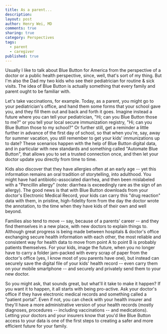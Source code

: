 ```yaml
---
title: As a parent...
description: 
layout: post
author: Henry Wei, MD
comments: true
sharing: true
category: Perspectives
tags: 
  - parent
  - caregiver
published: true
---
```


Usually I like to talk about Blue Button for America from the perspective of a doctor or a public health perspective, since, well, that's sort of my thing. But I'm also the Dad my two kids who see their pediatrician for routine & sick visits. The idea of Blue Button is actually something that every family and parent ought to be familiar with.

Let's take vaccinations, for example. Today, as a parent, you might go to your pediatrician's office, and hand them some forms that your school gave you, and they fill them out and back and forth it goes. Imagine instead a future where you can tell your pediatrician, "Hi; can you Blue Button those to  me?" or you tell your local secure immunization registry, "Hi; can you Blue Button those to my school?"  Or further still, get a reminder a little further in advance of the first day of school, so that when you're, say, away for summer vacation, you still remember to get your kids' immunizations up to date?  These scenarios happen with the help of Blue Button digital data, and in particular with new standards and something called "Automate Blue Button", that allows you to set a trusted connection once, and then let your doctor update you directly from time to time.

Kids also discover that they have allergies often at an early age -- yet this information remains an oral tradition of storytelling, into adulthood.  You might have had antibiotic-associated diarrhea, and then been mislabeled with a "Pencillin allergy" (note: diarrhea is exceedingly rare as the sign of an allergy).  The good news is that with Blue Button downloads from your doctor's Electronic Medical Record, your kids can carry this "drug reaction" data with them, in pristine, high-fidelity form from the day the doctor wrote the annotation, to the time when they have kids of their own and well beyond.

Families also tend to move -- say, because of a parents' career -- and they find themselves in a new place, with new doctors to explain things to.  Although great progress is being made between hospitals & doctor's office exchanging secure health information with each other, the most reliable and consistent way for health data to move from point A to point B is probably patients themselves.  For your kids, image the future, when you no longer have to carry a folder jam-packed with every scrap of paper from the doctor's office (yes, I know most of you parents have one), but instead can securely save the digital file of your kids' health record -- even carry them on your mobile smartphone -- and securely and privately send them to your new doctor.

So you might ask, that sounds great, but what'll it take to make it happen?  If you want it to happen, it all starts with being pro-active.  Ask your doctor's office if they have electronic medical records and something called a "patient portal".  Even if not, you can check with your health insurer and they'll have a more administrative version of your health records (mostly diagnoses, procedures -- including vaccinations -- and medications).  Letting your doctors and your insurers know that you'd like Blue Button access to your data is one of the first steps to creating a safer and more efficient future for your family.